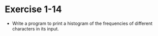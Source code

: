 # Exercise 1-14

* Write a program to print a histogram of the frequencies of different characters in its input.
